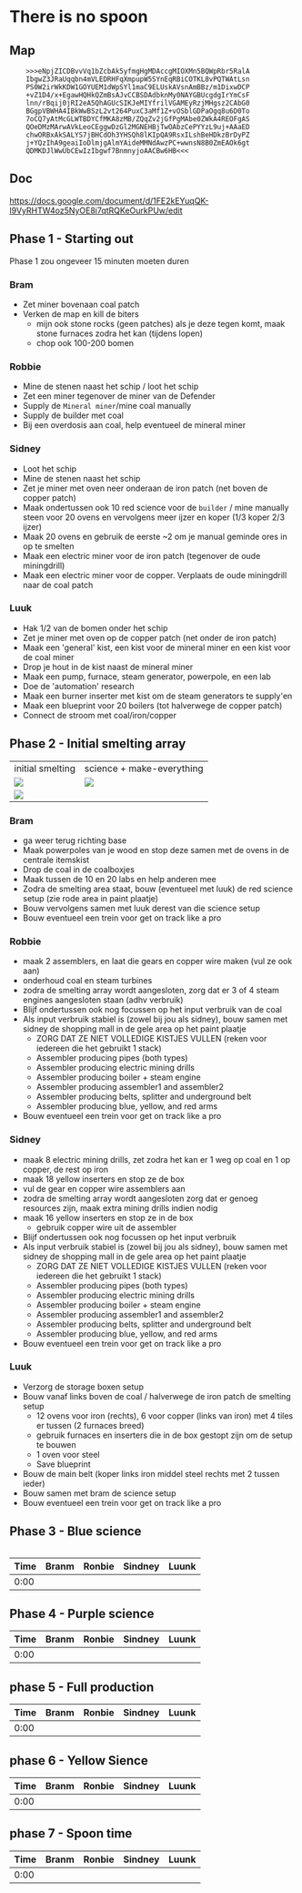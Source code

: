 # There is no spoon

## Map
```
	>>>eNpjZICDBvvVq1bZcbAk5yfmgHgMDAccgMIOXMn5BQWpRbr5RalA
	IbgwZ3JRaUqqbn4mVLEDRHFqXmpupW5SYnEqRBiCOTKL8vPQTWAtLsn
	PS0W2irWkKDW1GOYUEM1dWpSYl1maC9ELUskAVsnAmBBz/m1DixwDCP
	+vZ1D4/x+EgawHQHkQZmBsAJvCCBSDAdbknMy0NAYGBUcgdgIrYmCsF
	lnn/rBqij0jRI2eA5QhAGUcSIKJeMIYfrilVGAMEyRzjMHgsz2CAbG0
	BGgpVBWHA4IBkWwBSzL2vt264PuxC3aMf1Z+vOSblGDPaOgq8u6D0To
	7oCQ7yAtMcGLWTBDYCfMKA8zMB/ZQqZv2jGfPgMAbe0ZWkA4REOFgAS
	QOeDMzMArwAVkLeoCEggwDzGl2MGNEHBjTwOAbzCePYYzL9uj+AAaED
	chwORBxAkSALYS7jBHCdOh3YHSQh8lKIpQA9RsxILshBeHDkzBrDyPZ
	j+YQzIhA9geaiIoDlmjgAlmYAideMMNdAwzPC+wwnsN8B0ZmEAOk6gt
	QDMKDJlWwUbCEwIzIbgwf7BnmnyjoAACBw6HB<<<
```
## Doc
https://docs.google.com/document/d/1FE2kEYuqQK-l9VyRHTW4oz5NyOE8i7qtRQKeOurkPUw/edit

## Phase 1 - Starting out
Phase 1 zou ongeveer 15 minuten moeten duren

### Bram
- Zet miner bovenaan coal patch
- Verken de map en kill de biters
    - mijn ook stone rocks (geen patches) als je deze tegen komt, maak stone furnaces zodra het kan (tijdens lopen)
    - chop ook 100-200 bomen

### Robbie
- Mine de stenen naast het schip / loot het schip
- Zet een miner tegenover de miner van de Defender
- Supply de `Mineral miner`/mine coal manually
- Supply de builder met coal
- Bij een overdosis aan coal, help eventueel de mineral miner

### Sidney
- Loot het schip
- Mine de stenen naast het schip
- Zet je miner met oven neer onderaan de iron patch (net boven de copper patch)
- Maak ondertussen ook 10 red science voor de `builder` / mine manually steen voor 20 ovens en vervolgens meer ijzer en koper (1/3 koper 2/3 ijzer)
- Maak 20 ovens en gebruik de eerste ~2 om je manual geminde ores in op te smelten
- Maak een electric miner voor de iron patch (tegenover de oude miningdrill)
- Maak een electric miner voor de copper. Verplaats de oude miningdrill naar de coal patch

### Luuk
- Hak 1/2 van de bomen onder het schip
- Zet je miner met oven op de copper patch (net onder de iron patch)
- Maak een 'general' kist, een kist voor de mineral miner en een kist voor de coal miner
- Drop je hout in de kist naast de mineral miner
- Maak een pump, furnace, steam generator, powerpole, en een lab
- Doe de 'automation' research
- Maak een burner inserter met kist om de steam generators te supply'en
- Maak een blueprint voor 20 boilers (tot halverwege de copper patch)
- Connect de stroom met coal/iron/copper


## Phase 2 - Initial smelting array

<table>
    <tr>
        <td>initial smelting</td>
        <td>science + make-everything</td>
    </tr>
    <tr>
        <td><img src="img/initial-smelting-array.png" /></td>
        <td><img src="img/red-green-science-and-mini-make-everything.png" /></td>
    </tr>
    <tr>
        <td colspan="2"><img src="img/betere-setup-paint.png" /></td>
    </tr>
<table>

### Bram
- ga weer terug richting base
- Maak powerpoles van je wood en stop deze samen met de ovens in de centrale itemskist
- Drop de coal in de coalboxjes
- Maak tussen de 10 en 20 labs en help anderen mee
- Zodra de smelting area staat, bouw (eventueel met luuk) de red science setup (zie rode area in paint plaatje)
- Bouw vervolgens samen met luuk derest van die science setup
- Bouw eventueel een trein voor get on track like a pro

### Robbie
- maak 2 assemblers, en laat die gears en copper wire maken (vul ze ook aan)
- onderhoud coal en steam turbines
- zodra de smelting array wordt aangesloten, zorg dat er 3 of 4 steam engines aangesloten staan (adhv verbruik)
- Blijf ondertussen ook nog focussen op het input verbruik van de coal
- Als input verbruik stabiel is (zowel bij jou als sidney), bouw samen met sidney de shopping mall in de gele area op het paint plaatje
	- ZORG DAT ZE NIET VOLLEDIGE KISTJES VULLEN (reken voor iedereen die het gebruikt 1 stack)
	- Assembler producing pipes (both types)
	- Assembler producing electric mining drills
	- Assembler producing boiler + steam engine
	- Assembler producing assembler1 and assembler2
	- Assembler producing belts, splitter and underground belt
	- Assembler producing blue, yellow, and red arms
- Bouw eventueel een trein voor get on track like a pro



### Sidney
- maak 8 electric mining drills, zet zodra het kan er 1 weg op coal en 1 op copper, de rest op iron
- maak 18 yellow inserters en stop ze de box
- vul de gear en copper wire assemblers aan
- zodra de smelting array wordt aangesloten zorg dat er genoeg resources zijn, maak extra mining drills indien nodig
- maak 16 yellow inserters en stop ze in de box
    - gebruik copper wire uit de assembler
- Blijf ondertussen ook nog focussen op het input verbruik
- Als input verbruik stabiel is (zowel bij jou als sidney), bouw samen met sidney de shopping mall in de gele area op het paint plaatje
	- ZORG DAT ZE NIET VOLLEDIGE KISTJES VULLEN (reken voor iedereen die het gebruikt 1 stack)
	- Assembler producing pipes (both types)
	- Assembler producing electric mining drills
	- Assembler producing boiler + steam engine
	- Assembler producing assembler1 and assembler2
	- Assembler producing belts, splitter and underground belt
	- Assembler producing blue, yellow, and red arms
- Bouw eventueel een trein voor get on track like a pro

### Luuk
- Verzorg de storage boxen setup
- Bouw vanaf links boven de coal / halverwege de iron patch de smelting setup
    - 12 ovens voor iron (rechts), 6 voor copper (links van iron) met 4 tiles er tussen (2 furnaces breed)
    - gebruik furnaces en inserters die in de box gestopt zijn om de setup te bouwen
	- 1 oven voor steel
	- Save blueprint
- Bouw de main belt (koper links iron middel steel rechts met 2 tussen ieder)
- Bouw samen met bram de science setup
- Bouw eventueel een trein voor get on track like a pro

## Phase 3 - Blue science
Time|Branm|Ronbie|Sindney|Luunk|
|-	|-	|-	|-	|-	|
|0:00|  |  	|  	|  	|

## Phase 4 - Purple science
Time|Branm|Ronbie|Sindney|Luunk|
|-	|-	|-	|-	|-	|
|0:00|	|  	|  	|  	|

## phase 5 - Full production
Time|Branm|Ronbie|Sindney|Luunk|
|-	|-	|-	|-	|-	|
|0:00|	|  	|  	|  	|

## phase 6 - Yellow Sience
Time|Branm|Ronbie|Sindney|Luunk|
|-	|-	|-	|-	|-	|
|0:00|	|  	|  	|  	|

## phase 7 - Spoon time
Time|Branm|Ronbie|Sindney|Luunk|
|-	|-	|-	|-	|-	|
|0:00|	|  	|  	|  	|
